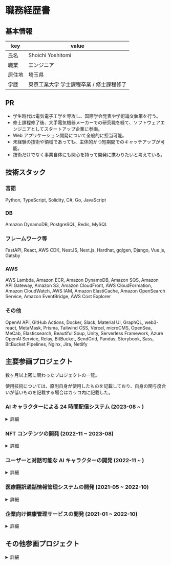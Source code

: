 # 職務経歴書

## 基本情報

| key | value |
| --- | --- |
| 氏名 | Shoichi Yoshitomi |
| 職業 | エンジニア |
| 居住地 | 埼玉県 |
| 学歴 | 東京工業大学 学士課程卒業 &#x2F; 修士課程修了 |

## PR

- 学生時代は電気電子工学を専攻し、国際学会発表や学術論文執筆を行う。
- 修士課程修了後、大手電気機器メーカーでの研究職を経て、ソフトウェアエンジニアとしてスタートアップ企業に参画。
- Web アプリケーション開発について全般的に担当可能。
- 未経験の技術や領域であっても、主体的かつ短期間でのキャッチアップが可能。
- 技術だけでなく事業自体にも関心を持って開発に携わりたいと考えている。

## 技術スタック

### 言語

Python, TypeScript, Solidity, C#, Go, JavaScript

### DB

Amazon DynamoDB, PostgreSQL, Redis, MySQL

### フレームワーク等

FastAPI, React, AWS CDK, NestJS, Next.js, Hardhat, gqlgen, Django, Vue.js, Gatsby

### AWS

AWS Lambda, Amazon ECR, Amazon DynamoDB, Amazon SQS, Amazon API Gateway, Amazon S3, Amazon CloudFront, AWS CloudFormation, Amazon CloudWatch, AWS IAM, Amazon ElastiCache, Amazon OpenSearch Service, Amazon EventBridge, AWS Cost Explorer

### その他

OpenAI API, GitHub Actions, Docker, Slack, Material UI, GraphQL, web3-react, MetaMask, Prisma, Tailwind CSS, Vercel, microCMS, OpenSea, MeCab, Elasticsearch, Beautiful Soup, Unity, Serverless Framework, Azure OpenAI Service, Relay, BitBucket, SendGrid, Pandas, Storybook, Sass, BitBucket Pipelines, Nginx, Jira, Netlify


## 主要参画プロジェクト

数ヶ月以上密に関わったプロジェクトの一覧。

使用技術については、原則自身が使用したものを記載しており、自身の関与度合いが低いものを記載する場合はカッコ内に記載した。

### AI キャラクターによる 24 時間配信システム (2023-08 ~ )

<details>

<summary>詳細</summary>

#### サービス概要

動画・ライブ配信プラットフォーム上で AI キャラクターが 24 時間配信を行うエンタメコンテンツ。

#### 担当業務

- 配信で用いる発話内容生成用 API の開発
- 配信で用いる発話内容の情報源や画像などを管理するための Web アプリケーション構築全般

#### 使用技術

- 言語: Python, TypeScript
- IaaS: AWS
- DB: Amazon DynamoDB
- フレームワーク・主要ライブラリ: FastAPI, React, AWS CDK
- IaaS 内サービス: AWS Lambda, Amazon ECR, Amazon DynamoDB, Amazon SQS, Amazon API Gateway, Amazon S3, Amazon CloudFront, AWS CloudFormation, Amazon CloudWatch, AWS IAM
- その他: OpenAI API, GitHub Actions, Docker, Slack, Material UI

</details>

### NFT コンテンツの開発 (2022-11 ~ 2023-08)

<details>

<summary>詳細</summary>

#### サービス概要

オリジナルの SF 作品を基にした NFT コンテンツの提供。

#### 担当業務

- ERC721, ERC1155 に準拠した NFT コントラクトの開発
- メインネットおよびテストネットへのコントラクトデプロイ
- MerkleProof を利用した AllowList 実装
- Web サイトからの NFT Mint 機能の実装
- Web サイト上での複数コントラクトの NFT 管理機能の実装
- microCMS を利用した記事投稿・管理機能の実装
- Web サイトの UI 実装

#### 使用技術

- 言語: TypeScript, Solidity
- IaaS: GCP
- DB: PostgreSQL
- フレームワーク・主要ライブラリ: NestJS, Next.js, Hardhat
- IaaS 内サービス: Cloud Storage, Cloud SQL, (Cloud Run, Compute Engine)
- その他: GraphQL, web3-react, MetaMask, Prisma, Tailwind CSS, Docker, Vercel, microCMS, OpenSea, (GitHub Actions, Terraform, Cloud Build, Infura)

</details>

### ユーザーと対話可能な AI キャラクターの開発 (2022-11 ~ )

<details>

<summary>詳細</summary>

#### サービス概要

AI キャラクターの育成・コミュニケーション体験などのエンタメコンテンツの提供。

#### 担当業務

- FastAPI&#x2F;Python による API の開発
- 大規模言語モデルや MeCab などを利用した自然言語処理
- スクレイピングや Elasticsearch を用いたデータ収集と活用
- AWS Lambda, DynamoDB などを用いたサーバーレスアプリケーションの構築

#### 使用技術

- 言語: Python, C#
- IaaS: AWS
- DB: Amazon DynamoDB, Redis
- フレームワーク・主要ライブラリ: FastAPI
- IaaS 内サービス: AWS Lambda, Amazon ECR, Amazon DynamoDB, Amazon ElastiCache, Amazon OpenSearch Service, Amazon API Gateway, AWS CloudFormation, Amazon CloudWatch, AWS IAM
- その他: MeCab, Elasticsearch, Beautiful Soup, Unity, Serverless Framework, GitHub Actions, Docker, OpenAI API, Azure OpenAI Service, Slack, (Blender)

</details>

### 医療翻訳通話情報管理システムの開発 (2021-05 ~ 2022-10)

<details>

<summary>詳細</summary>

#### サービス概要

医療機関における外国人患者の診療の際に使用できる医療翻訳通話システムの提供。

#### 担当業務

- Go による GraphQL API の開発
- React, TypeScript, Tailwind CSS を用いた管理画面の開発

#### 使用技術

- 言語: Go, TypeScript
- IaaS: AWS
- DB: PostgreSQL
- フレームワーク・主要ライブラリ: gqlgen, React
- IaaS 内サービス: Amazon S3, (Amazon EC2, Amazon RDS)
- その他: Relay, BitBucket, SendGrid

</details>

### 企業向け健康管理サービスの開発 (2021-01 ~ 2022-10)

<details>

<summary>詳細</summary>

#### サービス概要

健康診断結果の管理、健康診断予約情報の管理、ストレスチェックの実施・結果管理などの機能を有する Web サービスの提供。

#### 担当業務

- Django&#x2F;Python, Vue.js&#x2F;TypeScript&#x2F;JavaScript を用いた Web アプリケーションの開発
- GCP, Nginx などを用いたインフラ構築
- Bitbucket Pipelines を用いた CI パイプライン構築
- ストレスチェックや健康診断結果の分析機能の開発
- PM や CS (カスタマーサクセス) からの課題ヒアリングと、それに基づく設計・実装

#### 使用技術

- 言語: Python, TypeScript, JavaScript
- IaaS: GCP
- DB: MySQL
- フレームワーク・主要ライブラリ: Django, Vue.js
- IaaS 内サービス: Compute Engine, Cloud SQL, Cloud Storage
- その他: Pandas, Storybook, Sass, BitBucket Pipelines, BitBucket, Nginx, SendGrid, Jira

</details>



## その他参画プロジェクト

<details>

<summary>詳細</summary>

短期間作業が発生したプロジェクトの一部と使用技術。

使用技術については、原則自身が使用したものを記載した。

### AWS の請求情報を Slack により定期通知するシステム

- 言語: Python
- IaaS: AWS
- IaaS 内サービス: AWS Lambda, Amazon EventBridge, AWS Cost Explorer
- その他: Serverless Framework, Slack

### エンタメ系企業コーポレートサイトの保守

- 言語: TypeScript
- フレームワーク・主要ライブラリ: Gatsby
- その他: Netlify, microCMS



</details>
